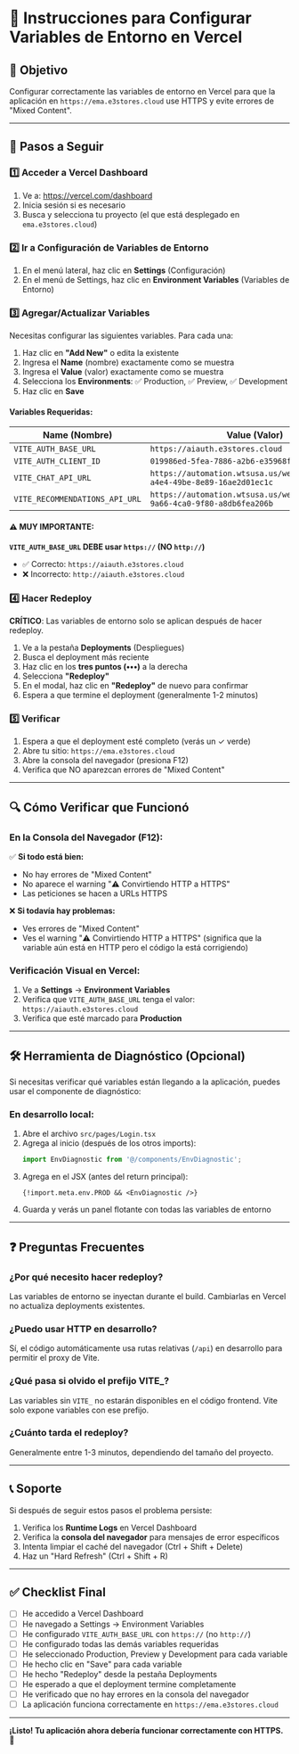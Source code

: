 # 🚀 Instrucciones para Configurar Variables de Entorno en Vercel

## 🎯 Objetivo
Configurar correctamente las variables de entorno en Vercel para que la aplicación en `https://ema.e3stores.cloud` use HTTPS y evite errores de "Mixed Content".

---

## 📝 Pasos a Seguir

### 1️⃣ Acceder a Vercel Dashboard

1. Ve a: https://vercel.com/dashboard
2. Inicia sesión si es necesario
3. Busca y selecciona tu proyecto (el que está desplegado en `ema.e3stores.cloud`)

### 2️⃣ Ir a Configuración de Variables de Entorno

1. En el menú lateral, haz clic en **Settings** (Configuración)
2. En el menú de Settings, haz clic en **Environment Variables** (Variables de Entorno)

### 3️⃣ Agregar/Actualizar Variables

Necesitas configurar las siguientes variables. Para cada una:

1. Haz clic en **"Add New"** o edita la existente
2. Ingresa el **Name** (nombre) exactamente como se muestra
3. Ingresa el **Value** (valor) exactamente como se muestra
4. Selecciona los **Environments**: ✅ Production, ✅ Preview, ✅ Development
5. Haz clic en **Save**

#### Variables Requeridas:

| Name (Nombre) | Value (Valor) |
|---------------|---------------|
| `VITE_AUTH_BASE_URL` | `https://aiauth.e3stores.cloud` |
| `VITE_AUTH_CLIENT_ID` | `019986ed-5fea-7886-a2b6-e35968f8ef17` |
| `VITE_CHAT_API_URL` | `https://automation.wtsusa.us/webhook/153ed783-a4e4-49be-8e89-16ae2d01ec1c` |
| `VITE_RECOMMENDATIONS_API_URL` | `https://automation.wtsusa.us/webhook/2a2f2d36-9a66-4ca0-9f80-a8db6fea206b` |

#### ⚠️ MUY IMPORTANTE:

**`VITE_AUTH_BASE_URL` DEBE usar `https://` (NO `http://`)**

- ✅ Correcto: `https://aiauth.e3stores.cloud`
- ❌ Incorrecto: `http://aiauth.e3stores.cloud`

### 4️⃣ Hacer Redeploy

**CRÍTICO**: Las variables de entorno solo se aplican después de hacer redeploy.

1. Ve a la pestaña **Deployments** (Despliegues)
2. Busca el deployment más reciente
3. Haz clic en los **tres puntos (•••)** a la derecha
4. Selecciona **"Redeploy"**
5. En el modal, haz clic en **"Redeploy"** de nuevo para confirmar
6. Espera a que termine el deployment (generalmente 1-2 minutos)

### 5️⃣ Verificar

1. Espera a que el deployment esté completo (verás un ✓ verde)
2. Abre tu sitio: `https://ema.e3stores.cloud`
3. Abre la consola del navegador (presiona F12)
4. Verifica que NO aparezcan errores de "Mixed Content"

---

## 🔍 Cómo Verificar que Funcionó

### En la Consola del Navegador (F12):

✅ **Si todo está bien:**
- No hay errores de "Mixed Content"
- No aparece el warning "⚠️ Convirtiendo HTTP a HTTPS"
- Las peticiones se hacen a URLs HTTPS

❌ **Si todavía hay problemas:**
- Ves errores de "Mixed Content"
- Ves el warning "⚠️ Convirtiendo HTTP a HTTPS" (significa que la variable aún está en HTTP pero el código la está corrigiendo)

### Verificación Visual en Vercel:

1. Ve a **Settings** → **Environment Variables**
2. Verifica que `VITE_AUTH_BASE_URL` tenga el valor: `https://aiauth.e3stores.cloud`
3. Verifica que esté marcado para **Production**

---

## 🛠️ Herramienta de Diagnóstico (Opcional)

Si necesitas verificar qué variables están llegando a la aplicación, puedes usar el componente de diagnóstico:

### En desarrollo local:

1. Abre el archivo `src/pages/Login.tsx`
2. Agrega al inicio (después de los otros imports):
   ```typescript
   import EnvDiagnostic from '@/components/EnvDiagnostic';
   ```
3. Agrega en el JSX (antes del return principal):
   ```tsx
   {!import.meta.env.PROD && <EnvDiagnostic />}
   ```
4. Guarda y verás un panel flotante con todas las variables de entorno

---

## ❓ Preguntas Frecuentes

### ¿Por qué necesito hacer redeploy?

Las variables de entorno se inyectan durante el build. Cambiarlas en Vercel no actualiza deployments existentes.

### ¿Puedo usar HTTP en desarrollo?

Sí, el código automáticamente usa rutas relativas (`/api`) en desarrollo para permitir el proxy de Vite.

### ¿Qué pasa si olvido el prefijo VITE_?

Las variables sin `VITE_` no estarán disponibles en el código frontend. Vite solo expone variables con ese prefijo.

### ¿Cuánto tarda el redeploy?

Generalmente entre 1-3 minutos, dependiendo del tamaño del proyecto.

---

## 📞 Soporte

Si después de seguir estos pasos el problema persiste:

1. Verifica los **Runtime Logs** en Vercel Dashboard
2. Verifica la **consola del navegador** para mensajes de error específicos
3. Intenta limpiar el caché del navegador (Ctrl + Shift + Delete)
4. Haz un "Hard Refresh" (Ctrl + Shift + R)

---

## ✅ Checklist Final

- [ ] He accedido a Vercel Dashboard
- [ ] He navegado a Settings → Environment Variables
- [ ] He configurado `VITE_AUTH_BASE_URL` con `https://` (no `http://`)
- [ ] He configurado todas las demás variables requeridas
- [ ] He seleccionado Production, Preview y Development para cada variable
- [ ] He hecho clic en "Save" para cada variable
- [ ] He hecho "Redeploy" desde la pestaña Deployments
- [ ] He esperado a que el deployment termine completamente
- [ ] He verificado que no hay errores en la consola del navegador
- [ ] La aplicación funciona correctamente en `https://ema.e3stores.cloud`

---

**¡Listo! Tu aplicación ahora debería funcionar correctamente con HTTPS. 🎉**

